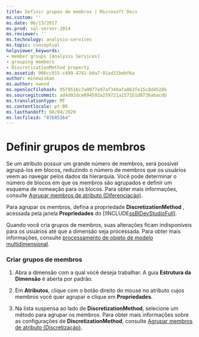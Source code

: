 ```yaml
---
title: Definir grupos de membros | Microsoft Docs
ms.custom: ''
ms.date: 06/13/2017
ms.prod: sql-server-2014
ms.reviewer: ''
ms.technology: analysis-services
ms.topic: conceptual
helpviewer_keywords:
- member groups [Analysis Services]
- grouping members
- DiscretizationMethod property
ms.assetid: 006cc915-c499-4781-b9a7-01ad31bebf6a
author: minewiskan
ms.author: owend
ms.openlocfilehash: 95f9516c7a0077e97af348afa863fe15c8d4528b
ms.sourcegitcommit: ad4d92dce894592a259721a1571b1d8736abacdb
ms.translationtype: MT
ms.contentlocale: pt-BR
ms.lasthandoff: 08/04/2020
ms.locfileid: "87685364"
---
```

# <a name="define-member-groups"></a>Definir grupos de membros
  Se um atributo possuir um grande número de membros, será possível agrupá-los em blocos, reduzindo o número de membros que os usuários veem ao navegar pelos dados da hierarquia. Você pode determinar o número de blocos em que os membros são agrupados e definir um esquema de nomeação para os blocos. Para obter mais informações, consulte [Agrupar membros de atributo &#40;Diferenciação&#41;](attribute-properties-group-attribute-members.md).  
  
 Para agrupar os membros, defina a propriedade **DiscretizationMethod** , acessada pela janela **Propriedades** do [!INCLUDE[ssBIDevStudioFull](../../includes/ssbidevstudiofull-md.md)].  
  
 Quando você cria grupos de membros, suas alterações ficam indisponíveis para os usuários até que a dimensão seja processada. Para obter mais informações, consulte [processamento de objeto de modelo multidimensional](processing-a-multidimensional-model-analysis-services.md).  
  
### <a name="to-create-member-groups"></a>Criar grupos de membros  
  
1.  Abra a dimensão com a qual você deseja trabalhar. A guia **Estrutura da Dimensão** é aberta por padrão.  
  
2.  Em **Atributos**, clique com o botão direito do mouse no atributo cujos membros você quer agrupar e clique em **Propriedades**.  
  
3.  Na lista suspensa ao lado de **DiscretizationMethod**, selecione um método para agrupar os membros. Para obter mais informações sobre as configurações de **DiscretizationMethod**, consulte [Agrupar membros de atributo &#40;Discretização&#41;](attribute-properties-group-attribute-members.md).  
  
  
